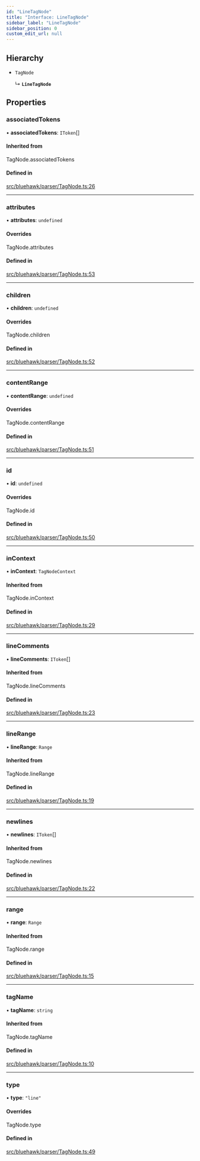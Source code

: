 ```yaml
---
id: "LineTagNode"
title: "Interface: LineTagNode"
sidebar_label: "LineTagNode"
sidebar_position: 0
custom_edit_url: null
---
```


## Hierarchy

- `TagNode`

  ↳ **`LineTagNode`**

## Properties

### associatedTokens

• **associatedTokens**: `IToken`[]

#### Inherited from

TagNode.associatedTokens

#### Defined in

[src/bluehawk/parser/TagNode.ts:26](https://github.com/mongodben/Bluehawk/blob/be77c09/src/bluehawk/parser/TagNode.ts#L26)

___

### attributes

• **attributes**: `undefined`

#### Overrides

TagNode.attributes

#### Defined in

[src/bluehawk/parser/TagNode.ts:53](https://github.com/mongodben/Bluehawk/blob/be77c09/src/bluehawk/parser/TagNode.ts#L53)

___

### children

• **children**: `undefined`

#### Overrides

TagNode.children

#### Defined in

[src/bluehawk/parser/TagNode.ts:52](https://github.com/mongodben/Bluehawk/blob/be77c09/src/bluehawk/parser/TagNode.ts#L52)

___

### contentRange

• **contentRange**: `undefined`

#### Overrides

TagNode.contentRange

#### Defined in

[src/bluehawk/parser/TagNode.ts:51](https://github.com/mongodben/Bluehawk/blob/be77c09/src/bluehawk/parser/TagNode.ts#L51)

___

### id

• **id**: `undefined`

#### Overrides

TagNode.id

#### Defined in

[src/bluehawk/parser/TagNode.ts:50](https://github.com/mongodben/Bluehawk/blob/be77c09/src/bluehawk/parser/TagNode.ts#L50)

___

### inContext

• **inContext**: `TagNodeContext`

#### Inherited from

TagNode.inContext

#### Defined in

[src/bluehawk/parser/TagNode.ts:29](https://github.com/mongodben/Bluehawk/blob/be77c09/src/bluehawk/parser/TagNode.ts#L29)

___

### lineComments

• **lineComments**: `IToken`[]

#### Inherited from

TagNode.lineComments

#### Defined in

[src/bluehawk/parser/TagNode.ts:23](https://github.com/mongodben/Bluehawk/blob/be77c09/src/bluehawk/parser/TagNode.ts#L23)

___

### lineRange

• **lineRange**: `Range`

#### Inherited from

TagNode.lineRange

#### Defined in

[src/bluehawk/parser/TagNode.ts:19](https://github.com/mongodben/Bluehawk/blob/be77c09/src/bluehawk/parser/TagNode.ts#L19)

___

### newlines

• **newlines**: `IToken`[]

#### Inherited from

TagNode.newlines

#### Defined in

[src/bluehawk/parser/TagNode.ts:22](https://github.com/mongodben/Bluehawk/blob/be77c09/src/bluehawk/parser/TagNode.ts#L22)

___

### range

• **range**: `Range`

#### Inherited from

TagNode.range

#### Defined in

[src/bluehawk/parser/TagNode.ts:15](https://github.com/mongodben/Bluehawk/blob/be77c09/src/bluehawk/parser/TagNode.ts#L15)

___

### tagName

• **tagName**: `string`

#### Inherited from

TagNode.tagName

#### Defined in

[src/bluehawk/parser/TagNode.ts:10](https://github.com/mongodben/Bluehawk/blob/be77c09/src/bluehawk/parser/TagNode.ts#L10)

___

### type

• **type**: ``"line"``

#### Overrides

TagNode.type

#### Defined in

[src/bluehawk/parser/TagNode.ts:49](https://github.com/mongodben/Bluehawk/blob/be77c09/src/bluehawk/parser/TagNode.ts#L49)
